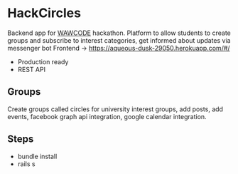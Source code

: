 # HackCircles

Backend app for [WAWCODE](http://www.wawcode.pl/) hackathon.
Platform to allow students to create groups and subscribe to interest categories, get informed about updates via messenger bot
Frontend -> https://aqueous-dusk-29050.herokuapp.com/#/
- Production ready
- REST API

## Groups
Create groups called circles for university interest groups, add posts, add events, facebook graph api integration, google calendar integration.

## Steps
- bundle install
- rails s

